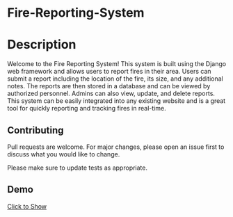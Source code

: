 # Fire-Reporting-System
# Description

Welcome to the Fire Reporting System! This system is built using the Django web framework and allows users to report fires in their area. Users can submit a report including the location of the fire, its size, and any additional notes. The reports are then stored in a database and can be viewed by authorized personnel. Admins can also view, update, and delete reports. This system can be easily integrated into any existing website and is a great tool for quickly reporting and tracking fires in real-time.

## Contributing

Pull requests are welcome. For major changes, please open an issue first
to discuss what you would like to change.

Please make sure to update tests as appropriate.

## Demo

[Click to Show](http://mehmedx7.pythonanywhere.com/reporting)
